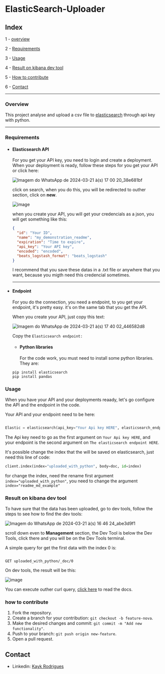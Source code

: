 # ElasticSearch-Uploader

## Index

1 - [overview](#Overview)

2 - [Requirements](#Requirements)

3 - [Usage](#Usage)

4 - [Result on kibana dev tool](#Result-on-kibana-dev-tool)

5 - [How to contribute](#How-to-contribute)

6 - [Contact](#Contact)

---

### Overview

  This project analyse and upload a csv file to [elasticsearch](https://www.elastic.co/guide/en/elasticsearch/reference/current/index.html) through api key with python.

---

### Requirements 

+ #### Elasticsearch API
  
    For you get your API key, you need to login and create a deployment. When your deployment is ready, follow these steps for you get your API or click here:
    
  
    ![Imagem do WhatsApp de 2024-03-21 à(s) 17 00 20_38e681bf](https://github.com/kaykRodr1gu3s/Elasticsearch-Uploader/assets/110197812/c9ae114f-6b66-4394-bdef-3f1c9d87bdc1)
  
  
  click on search, when you do this, you will be redirected to outher section, click on **new**.
  
  
  ![image](https://github.com/kaykRodr1gu3s/Elasticsearch-Uploader/assets/110197812/eddaad96-b9a2-4a19-b040-1c5d431611c7)
  
  when you create your API, you will get your credencials as a json, you will get something like this:

  
  
  ```json
  {
    "id": "Your ID",
    "name": "my_demonstration_readme",
    "expiration": "Time to expire",
    "api_key": "Your API key",
    "encoded": "encoded",
    "beats_logstash_format": "beats_logstash"
  }
  ```
  
  I recommend that you save these datas in a .txt file or anywhere that you want, because you migth need this credencial sometimes.
  
  ---


+ #### Endpoint
    For you do the connection, you need a endpoint, to you get your endpoint, it's pretty easy. it's on the same tab that you get the API.
  
    When you create your API, just copy this text:
    
    ![Imagem do WhatsApp de 2024-03-21 à(s) 17 40 02_446582d8](https://github.com/kaykRodr1gu3s/Elasticsearch-Uploader/assets/110197812/a30c1bf2-4f04-43ab-9390-ee98766b2f21)
  
    Copy the `Elasticsearch endpoint:`
    
    
  + #### Python libraries
    
    For the code work, you must need to install some python libraries. They are:


  ```
  pip install elasticsearch
  pip install pandas
  ```



### Usage

  When you have your API and your  deployments reaady, let's go configure the API and the endpoint in the code.
  
  Your API and your endpoint need to be here:
  
  ```python
  
  Elastic = elasticsearch(api_key="Your Api key HERE", elasticsearch_endpoint="The elasticsearch endpoint HERE")
  
  ```
  
  The Api key need to go as the first argument on `Your Api key HERE`, and your endpoint is the second argument on `The elasticsearch endpoint HERE`.
  
  It's possible change the index that the will be saved on elasticsearch, just need this line of code:
  
  ```python
  client.index(index="uploaded_with_python", body=doc, id=index)
  ```
  for change the index, need the rename first argument ```index="uploaded_with_python"```, you need to change the argument ```index="readme_md_example"```
  

### Result on kibana dev tool

  To have sure that the data has been uploaded, go to dev tools, follow the steps to see how to find the dev tools:

  ![Imagem do WhatsApp de 2024-03-21 à(s) 16 46 24_abe3d9f1](https://github.com/kaykRodr1gu3s/Elasticsearch-Uploader/assets/110197812/1d57c26a-a6e7-41fa-8713-769c8409bce4)

  scroll down even to **Management** section, the Dev Tool is below the Dev Tools, click there and you will be on the Dev Tools terminal.
  


  A simple query for get the first data with the index 0 is:
  
```curl 

GET uploaded_with_python/_doc/0

```
On dev tools, the result will be this:

  ![image](https://github.com/kaykRodr1gu3s/Elasticsearch-Uploader/assets/110197812/55eba2af-1fb8-4923-9ba0-13087ba92fb8)

  You can execute outher curl query, [click here](https://www.elastic.co/guide/en/kibana/current/xpack-profiler.html#search-profiler-getting-started) to read the docs.




### how to contribute
 1. Fork the repository.
 2. Create a branch for your contribution: `git checkout -b feature-nova`.
 3. Make the desired changes and commit: `git commit -m "Add new functionality"`.
 4. Push to your branch: `git push origin new-feature`.
 5. Open a pull request.


## Contact

- Linkedin: [Kayk Rodrigues](https://www.linkedin.com/in/kayk-rodrigues-504a03273)









